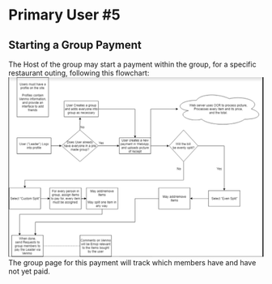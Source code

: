 # Primary User #5
## Starting a Group Payment
The Host of the group may start a payment within the group, for a specific restaurant outing, following this flowchart:
![flow diagram](diagram.png)
The group page for this payment will track which members have and have not yet paid.
